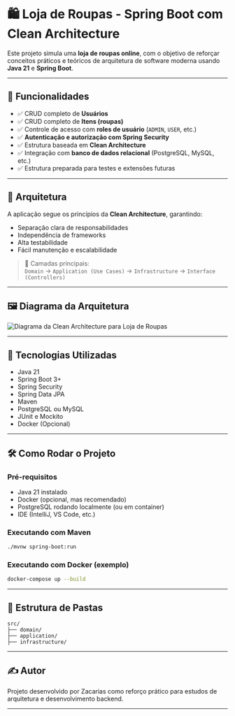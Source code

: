 # 🛍️ Loja de Roupas - Spring Boot com Clean Architecture

Este projeto simula uma **loja de roupas online**, com o objetivo de reforçar conceitos práticos e teóricos de arquitetura de software moderna usando **Java 21** e **Spring Boot**.

---

## 🎯 Funcionalidades

- ✅ CRUD completo de **Usuários**
- ✅ CRUD completo de **Itens (roupas)**
- ✅ Controle de acesso com **roles de usuário** (`ADMIN`, `USER`, etc.)
- ✅ **Autenticação e autorização com Spring Security**
- ✅ Estrutura baseada em **Clean Architecture**
- ✅ Integração com **banco de dados relacional** (PostgreSQL, MySQL, etc.)
- ✅ Estrutura preparada para testes e extensões futuras

---

## 🧱 Arquitetura

A aplicação segue os princípios da **Clean Architecture**, garantindo:

- Separação clara de responsabilidades
- Independência de frameworks
- Alta testabilidade
- Fácil manutenção e escalabilidade

> 📌 Camadas principais:  
`Domain` → `Application (Use Cases)` → `Infrastructure` → `Interface (Controllers)`

---

## 🖼️ Diagrama da Arquitetura

![Diagrama da Clean Architecture para Loja de Roupas](./path/para/sua-imagem.png)

---

## 🚀 Tecnologias Utilizadas

- Java 21 
- Spring Boot 3+
- Spring Security
- Spring Data JPA
- Maven
- PostgreSQL ou MySQL
- JUnit e Mockito
- Docker (Opcional)

---

## 🛠️ Como Rodar o Projeto

### Pré-requisitos

- Java 21 instalado
- Docker (opcional, mas recomendado)
- PostgreSQL rodando localmente (ou em container)
- IDE (IntelliJ, VS Code, etc.)

### Executando com Maven

```bash
./mvnw spring-boot:run
```

### Executando com Docker (exemplo)

```bash
docker-compose up --build
```

---

## 📁 Estrutura de Pastas

```
src/
├── domain/
├── application/
├── infrastructure/
```

---

## ✍️ Autor

Projeto desenvolvido por Zacarias como reforço prático para estudos de arquitetura e desenvolvimento backend.

---
